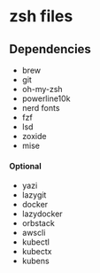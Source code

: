 # zsh files

## Dependencies

- brew
- git
- oh-my-zsh
- powerline10k
- nerd fonts
- fzf
- lsd
- zoxide
- mise

#### Optional

- yazi
- lazygit
- docker
- lazydocker
- orbstack
- awscli
- kubectl
- kubectx
- kubens
